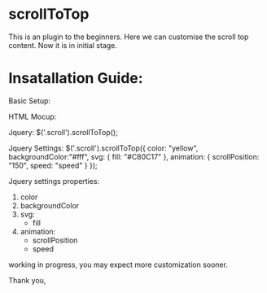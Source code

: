 # scrollToTop
This is an plugin to the beginners. Here we can customise the  scroll top content. Now it is in initial stage.


# Insatallation Guide:

Basic Setup:
<script src="https://ajax.googleapis.com/ajax/libs/jquery/1.12.4/jquery.min.js"></script>
<script src="scrollToTop.js"></script>

HTML Mocup:
<div class="scroll"></div>

Jquery:
$('.scroll').scrollToTop();

Jquery Settings:
	$('.scroll').scrollToTop({
		color: "yellow",
		backgroundColor:"#fff",
		svg: {
		      fill: "#C80C17"
	       },
		animation: {
			          scrollPosition: "150",
		            speed: "speed"
		          }
	});

Jquery settings properties:
1. color
2. backgroundColor
3. svg:
      - fill
4. animation:
      - scrollPosition
      - speed
      


working in progress, you may expect more customization sooner. 

Thank you,
